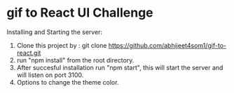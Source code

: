 # gif to React UI Challenge

Installing and Starting the server:

1. Clone this project by : git clone https://github.com/abhijeet4som1/gif-to-react.git
2. run "npm install" from the root directory.
3. After succesful installation run "npm start", this will start the server and will listen on port 3100.
4. Options to change the theme color.

